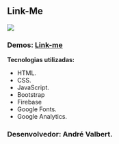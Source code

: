 ﻿## Link-Me

![](http://felixtechlimited.com/uploads/864d09ad80.png)

### Demos: [Link-me](https://andrevalbert.github.io/link-me/)

**Tecnologias utilizadas:**

 - HTML.
 - CSS.
 - JavaScript.
 - Bootstrap 
 - Firebase
 - Google Fonts.
 - Google Analytics.

### Desenvolvedor: André Valbert.
